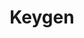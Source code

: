 ---
codehost: https://github.com/https://github.com/keygen-sh
logohandle: keygensh
sort: keygen
title: Keygen
twitter: https://x.com/keygen_sh
website: https://keygen.sh/
---
